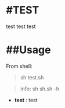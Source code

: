 #TEST
======
test test test

##Usage
======

From shell:

> sh test.sh

> info: sh sh.sh -h

* **test** : test
